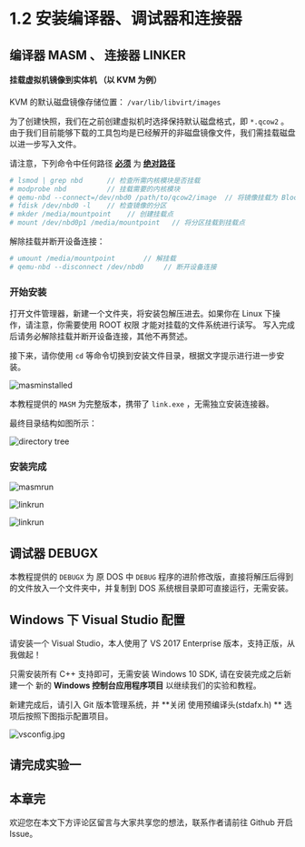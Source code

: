  # 1.2 安装编译器、调试器和连接器

## 编译器 MASM 、 连接器 LINKER

#### 挂载虚拟机镜像到实体机 （以 KVM 为例）

KVM 的默认磁盘镜像存储位置： `/var/lib/libvirt/images`

为了创建快照，我们在之前创建虚拟机时选择保持默认磁盘格式，即 `*.qcow2` 。由于我们目前能够下载的工具包均是已经解开的非磁盘镜像文件，我们需挂载磁盘以进一步写入文件。

请注意，下列命令中任何路径 **<u>必须</u>** 为 **<u>绝对路径</u>**

```bash
# lsmod | grep nbd      // 检查所需内核模块是否挂载
# modprobe nbd          // 挂载需要的内核模块
# qemu-nbd --connect=/dev/nbd0 /path/to/qcow2/image  // 将镜像挂载为 Block 设备 （添加 --readonly 以保持只读）
# fdisk /dev/nbd0 -l    // 检查镜像的分区
# mkder /media/mountpoint    // 创建挂载点
# mount /dev/nbd0p1 /media/mountpoint   // 将分区挂载到挂载点
```

解除挂载并断开设备连接：

```bash
# umount /media/mountpoint       // 解挂载
# qemu-nbd --disconnect /dev/nbd0     // 断开设备连接
```

### 开始安装

打开文件管理器，新建一个文件夹，将安装包解压进去。如果你在 Linux 下操作，请注意，你需要使用 ROOT 权限 才能对挂载的文件系统进行读写。 写入完成后请务必解除挂载并断开设备连接，其他不再赘述。

接下来，请你使用 `cd` 等命令切换到安装文件目录，根据文字提示进行进一步安装。

![masminstalled](../assets/envbuild/masminstall.png)

本教程提供的 `MASM` 为完整版本，携带了 `link.exe` ，无需独立安装连接器。

最终目录结构如图所示：

![directory tree](../assets/envbuild/treeforroot.png)

### 安装完成

![masmrun](../assets/envbuild/masmrun.png)

![linkrun](../assets/envbuild/linkrun.png)

![linkrun](../assets/envbuild/dbgNdbgx.png)


## 调试器 DEBUGX

本教程提供的 `DEBUGX` 为 原 DOS 中 `DEBUG` 程序的进阶修改版，直接将解压后得到的文件放入一个文件夹中，并复制到 DOS 系统根目录即可直接运行，无需安装。

## Windows 下 Visual Studio 配置

请安装一个 Visual Studio，本人使用了 VS 2017 Enterprise 版本，支持正版，从我做起！

只需安装所有 C++ 支持即可，无需安装 Windows 10 SDK, 请在安装完成之后新建一个 新的 **Windows 控制台应用程序项目** 以继续我们的实验和教程。

新建完成后，请引入 Git 版本管理系统，并 **关闭 使用预编译头(stdafx.h) ** 选项后按照下图指示配置项目。

![vsconfig.jpg](../assets/envbuild/vsconfig.jpg)

## 请完成实验一

## 本章完

欢迎您在本文下方评论区留言与大家共享您的想法，联系作者请前往 Github 开启 Issue。
